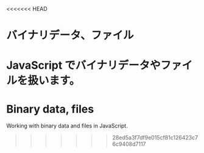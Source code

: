 <<<<<<< HEAD
# バイナリデータ、ファイル

JavaScript でバイナリデータやファイルを扱います。
=======
# Binary data, files

Working with binary data and files in JavaScript.
>>>>>>> 28ed5a3f7df9e015cf81c126423c76c9408d7117
